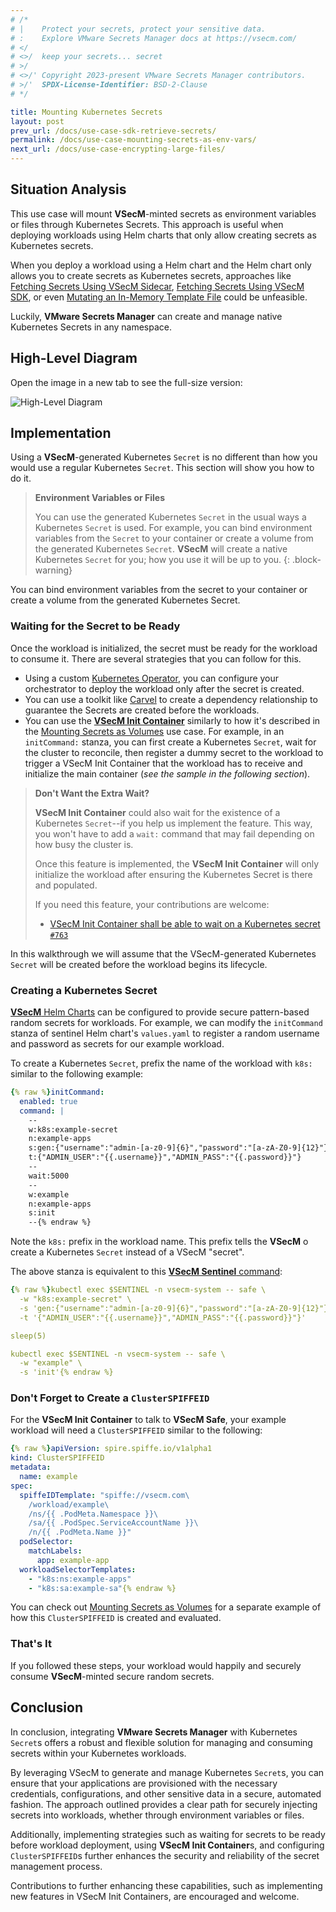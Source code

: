 ```yaml
---
# /*
# |    Protect your secrets, protect your sensitive data.
# :    Explore VMware Secrets Manager docs at https://vsecm.com/
# </
# <>/  keep your secrets... secret
# >/
# <>/' Copyright 2023-present VMware Secrets Manager contributors.
# >/'  SPDX-License-Identifier: BSD-2-Clause
# */

title: Mounting Kubernetes Secrets
layout: post
prev_url: /docs/use-case-sdk-retrieve-secrets/
permalink: /docs/use-case-mounting-secrets-as-env-vars/
next_url: /docs/use-case-encrypting-large-files/
---
```


## Situation Analysis

This use case will mount **VSecM**-minted secrets as environment variables or files 
through Kubernetes Secrets. This approach is useful when deploying workloads using 
Helm charts that only allow creating secrets as Kubernetes secrets.

When you deploy a workload using a Helm chart and the Helm chart only allows you 
to create secrets as Kubernetes secrets, approaches like 
[Fetching Secrets Using VSecM Sidecar][usecase-sidecar], 
[Fetching Secrets Using VSecM SDK][usecase-sdk], or even 
[Mutating an In-Memory Template File][use-case-template] could be unfeasible.

[usecase-sidecar]: /docs/use-case-sidecar/
[usecase-sdk]: /docs/use-case-sdk-retrieves-secrets/
[use-case-template]: /docs/use-case-in-memory-template/

Luckily, **VMware Secrets Manager** can create and manage native Kubernetes 
Secrets in any namespace.

## High-Level Diagram

Open the image in a new tab to see the full-size version:

![High-Level Diagram](/assets/mount-secrets.png "High-Level Diagram")

## Implementation

Using a **VSecM**-generated Kubernetes `Secret` is no different than how you would
use a regular Kubernetes `Secret`. This section will show you how to do it.

> **Environment Variables or Files**
> 
> You can use the generated Kubernetes `Secret` in the usual ways a Kubernetes
> `Secret` is used. For example, you can bind environment variables from the
> `Secret` to your container or create a volume from the generated Kubernetes
> `Secret`. **VSecM** will create a native Kubernetes `Secret` for you;
> how you use it will be up to you.
{: .block-warning}

You can bind environment variables from the secret to your container or create 
a volume from the generated Kubernetes Secret.

### Waiting for the Secret to be Ready

Once the workload is initialized, the secret must be ready for the workload to 
consume it. There are several strategies that you can follow for this.

* Using a custom [Kubernetes Operator][k8s-operator], you can configure your 
  orchestrator to deploy the workload only after the secret is created.
* You can use a toolkit like [Carvel][carvel] to create a dependency relationship 
  to guarantee the Secrets are created before the workloads.
* You can use the [**VSecM Init Container**][vsecm-init-container] similarly to how 
  it's described in the [Mounting Secrets as Volumes][use-case-mount-volumes] use 
  case. For example, in an `initCommand:` stanza, you can first create a Kubernetes 
  `Secret`, wait for the cluster to reconcile, then register a dummy secret to the 
  workload to trigger a VSecM Init Container that the workload has to receive and 
  initialize the main container (*see the sample in the following section*).

> **Don't Want the Extra Wait?**
> 
> **VSecM Init Container** could also wait for the existence of a Kubernetes 
> `Secret`--if you help us implement the feature. This way, you won't have to add 
> a `wait:` command that may fail depending on how busy the cluster is. 
> 
> Once this feature is implemented, the **VSecM Init Container** will only initialize 
> the workload after ensuring the Kubernetes Secret is there and populated.
> 
> If you need this feature, your contributions are welcome:
> 
> * [VSecM Init Container shall be able to wait on a Kubernetes secret `#763`][ticket-763]

In this walkthrough we will assume that the VSecM-generated Kubernetes `Secret`
will be created before the workload begins its lifecycle.

[ticket-763]: https://github.com/vmware-tanzu/secrets-manager/issues/763
[k8s-operator]: https://kubernetes.io/docs/concepts/extend-kubernetes/operator/
[carvel]: https://carvel.dev
[vsecm-init-container]: /docs/use-case-init-container/
[use-case-mount-volumes]: /docs/secrets-as-volumes/

### Creating a Kubernetes Secret

[**VSecM** Helm Charts][helm-charts] can be configured to provide secure 
pattern-based random secrets for workloads. For example, we can modify the 
`initCommand` stanza of sentinel Helm chart's `values.yaml` to register a 
random username and password as secrets for our example workload.

[helm-charts]: https://github.com/vmware-tanzu/secrets-manager/tree/gh-pages

To create a Kubernetes `Secret`, prefix the name of the workload with `k8s:` 
similar to the following example:

```yaml
{% raw %}initCommand:
  enabled: true
  command: |
    --
    w:k8s:example-secret
    n:example-apps
    s:gen:{"username":"admin-[a-z0-9]{6}","password":"[a-zA-Z0-9]{12}"}
    t:{"ADMIN_USER":"{{.username}}","ADMIN_PASS":"{{.password}}"}
    --
    wait:5000
    --
    w:example
    n:example-apps
    s:init
    --{% endraw %}
```

Note the `k8s:` prefix in the workload name. This prefix tells the **VSecM**
o create a Kubernetes `Secret` instead of a VSecM "secret".

The above stanza is equivalent to this [**VSecM Sentinel** command][vsecm-cli]:

```yaml
{% raw %}kubectl exec $SENTINEL -n vsecm-system -- safe \
  -w "k8s:example-secret" \
  -s 'gen:{"username":"admin-[a-z0-9]{6}","password":"[a-zA-Z0-9]{12}"}' \
  -t '{"ADMIN_USER":"{{.username}}","ADMIN_PASS":"{{.password}}"}'

sleep(5)

kubectl exec $SENTINEL -n vsecm-system -- safe \
  -w "example" \
  -s 'init'{% endraw %}
```

[vsecm-cli]: /docs/cli

### Don't Forget to Create a `ClusterSPIFFEID`

For the **VSecM Init Container** to talk to **VSecM Safe**, your example workload will 
need a `ClusterSPIFFEID` similar to the following:

```yaml
{% raw %}apiVersion: spire.spiffe.io/v1alpha1
kind: ClusterSPIFFEID
metadata:
  name: example
spec:
  spiffeIDTemplate: "spiffe://vsecm.com\
    /workload/example\
    /ns/{{ .PodMeta.Namespace }}\
    /sa/{{ .PodSpec.ServiceAccountName }}\
    /n/{{ .PodMeta.Name }}"
  podSelector:
    matchLabels:
      app: example-app
  workloadSelectorTemplates:
    - "k8s:ns:example-apps"
    - "k8s:sa:example-sa"{% endraw %}
```

You can check out [Mounting Secrets as Volumes][use-case-mount-volumes] for a 
separate example of how this `ClusterSPIFFEID` is created and evaluated.

### That's It

If you followed these steps, your workload would happily and securely consume 
**VSecM**-minted secure random secrets.

## Conclusion

In conclusion, integrating **VMware Secrets Manager** with Kubernetes `Secret`s 
offers a robust and flexible solution for managing and consuming secrets within 
your Kubernetes workloads. 

By leveraging VSecM to generate and manage Kubernetes `Secret`s, you can ensure 
that your applications are provisioned with the necessary credentials, configurations, 
and other sensitive data in a secure, automated fashion. The approach outlined 
provides a clear path for securely injecting secrets into workloads, whether 
through environment variables or files.

Additionally, implementing strategies such as waiting for secrets to be ready 
before workload deployment, using **VSecM Init Container**s, and configuring 
`ClusterSPIFFEID`s further enhances the security and reliability of the secret 
management process.

Contributions to further enhancing these capabilities, such as implementing new 
features in VSecM Init Containers, are encouraged and welcome.